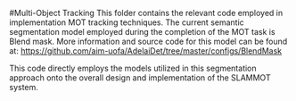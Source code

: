 #Multi-Object Tracking 
This folder contains the relevant code employed in implementation MOT tracking techniques. 
The current semantic segmentation model employed during the completion of the MOT task is Blend mask. More information and source code for this model can be found at: 
https://github.com/aim-uofa/AdelaiDet/tree/master/configs/BlendMask

This code directly employs the models utilized in this segmentation approach onto the overall design and implementation of the SLAMMOT system. 

